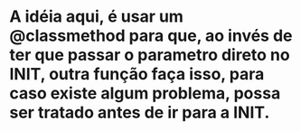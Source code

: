 # A idéia aqui, é usar um @classmethod para que, ao invés de ter que passar o parametro direto no INIT, outra função faça isso, para caso existe algum problema, possa ser tratado antes de ir para a INIT.
